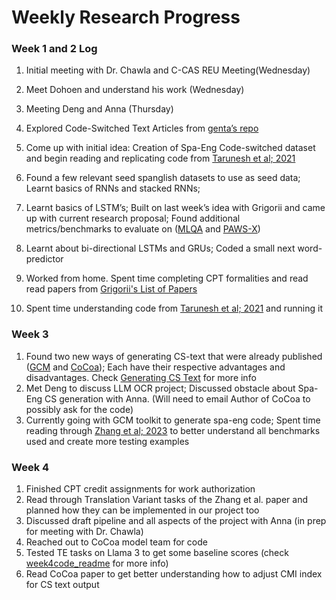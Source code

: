 # Weekly Research Progress


### Week 1 and 2 Log

1. Initial meeting with Dr. Chawla and C-CAS REU Meeting(Wednesday)
2. Meet Dohoen and understand his work (Wednesday)
3. Meeting Deng and Anna (Thursday)
4. Explored Code-Switched Text Articles from [genta’s repo](https://github.com/gentaiscool/code-switching-papers)
5. Come up with initial idea: Creation of Spa-Eng Code-switched dataset and begin reading and replicating code from [Tarunesh et al; 2021](https://arxiv.org/abs/2107.06483)

1. Found a few relevant seed spanglish datasets to use as seed data; Learnt basics of RNNs and stacked RNNs;
2. Learnt basics of LSTM’s; Built on last week’s idea with Grigorii and came up with current research proposal; Found additional metrics/benchmarks to evaluate on ([MLQA](https://github.com/facebookresearch/MLQA) and [PAWS-X](https://arxiv.org/abs/1908.11828))
3. Learnt about bi-directional LSTMs and GRUs; Coded a small next word-predictor
4. Worked from home. Spent time completing CPT formalities and read read papers from [Grigorii's List of Papers](Grigorii's%20List%20of%20Papers.md)
5. Spent time understanding code from [Tarunesh et al; 2021](https://arxiv.org/abs/2107.06483) and running it

### Week 3

1. Found two new ways of generating CS-text that were already published ([GCM](https://aclanthology.org/2021.eacl-demos.24.pdf) and [CoCoa](https://aclanthology.org/2022.emnlp-main.158/)); Each have their respective advantages and disadvantages. Check [Generating CS Text](Generating%20CS%20Text.md) for more info
2. Met Deng to discuss LLM OCR project; Discussed obstacle about Spa-Eng CS generation with Anna. (Will need to email Author of CoCoa to possibly ask for the code)
3. Currently going with GCM toolkit to generate spa-eng code; Spent time reading through [Zhang et al; 2023](https://aclanthology.org/2023.emnlp-main.491.pdf) to better understand all benchmarks used and create more testing examples

### Week 4

1. Finished CPT credit assignments for work authorization
2. Read through Translation Variant tasks of the Zhang et al. paper and planned how they can be implemented in our project too
3. Discussed draft pipeline and all aspects of the project with Anna (in prep for meeting with Dr. Chawla)
4. Reached out to CoCoa model team for code
5. Tested TE tasks on Llama 3 to get some baseline scores (check [week4code_readme](Week4code%2Fweek4code_readme.md) for more info)
6. Read CoCoa paper to get better understanding how to adjust CMI index for CS text output